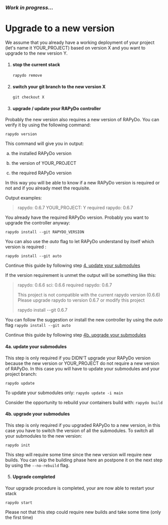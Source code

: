 ### *Work in progress...*



# Upgrade to a new version

We assume that you already have a working deployment of your project (let's name it YOUR_PROJECT) based on version X and you want to upgrade to the new version Y.

1. #### stop the current stack

   `rapydo remove`

2. #### switch your git branch to the new version X

   `git checkout X`

3. #### upgrade / update your RAPyDo controller

Probably the new version also requires a new version of RAPyDo. You can verify it by using the following command:

`rapydo version`

This command will give you in output:

​	a. the installed RAPyDo version

​	b. the version of YOUR_PROJECT

​	c. the required RAPyDo version

In this way you will be able to know if a new RAPyDo version is required or not and if you already meet the requisite.



Output examples:

> rapydo: 0.6.7	YOUR_PROJECT: Y	required rapydo: 0.6.7

You already have the required RAPyDo version. Probably you want to upgrade the controller anyway:

`rapydo install --git RAPYDO_VERSION`

You can also use the *auto* flag to let RAPyDo understand by itself which version is required :

`rapydo install --git auto`

Continue this guide by following step [4. update your submodules](user_guide.md#4a-update-your-submodules)



If the version requirement is unmet the output will be something like this:

> rapydo: 0.6.6	sci: 0.6.6	required rapydo: 0.6.7
>
> This project is not compatible with the current rapydo version (0.6.6)
> Please upgrade rapydo to version 0.6.7 or modify this project
>
> rapydo install --git 0.6.7

You can follow the suggestion or install the new controller by using the *auto* flag `rapydo install --git auto`

Continue this guide by following step [4b. upgrade your submodules](user_guide.md#4b-upgrade-your-submodules)



#### 	4a. update your submodules

This step is only required if you DIDN'T upgrade your RAPyDo version because the new version or YOUR_PROJECT do not require a new version of RAPyDo. In this case you will have to update your submodules and your project branch:

`rapydo update`

To update your submodules only: `rapydo update -i main`

Consider the opportunity to rebuild your containers build with: `rapydo build`



#### 	4b. upgrade your submodules

This step is only required if you upgraded RAPyDo to a new version, in this case you have to switch the version of all the submodules. To switch all your submodules to the new version:

`rapydo init`

This step will require some time since the new version will require new builds. You can skip the building phase here an postpone it on the next step by using the `--no-rebuild` flag.	

5. #### Upgrade completed

Your upgrade procedure is completed, your are now able to restart your stack

`rapydo start`

Please not that this step could require new builds and take some time (only the first time)
